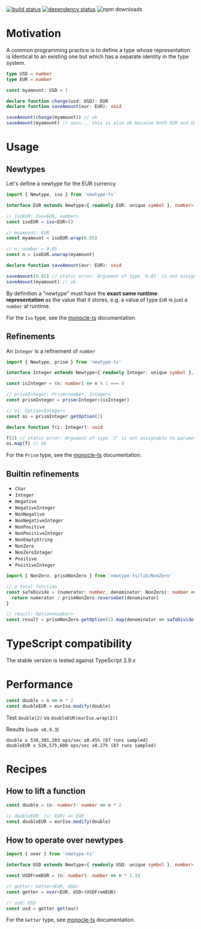 [![build status](https://img.shields.io/travis/gcanti/newtype-ts/master.svg?style=flat-square)](https://travis-ci.org/gcanti/newtype-ts)
[![dependency status](https://img.shields.io/david/gcanti/newtype-ts.svg?style=flat-square)](https://david-dm.org/gcanti/newtype-ts)
![npm downloads](https://img.shields.io/npm/dm/newtype-ts.svg)

# Motivation

A common programming practice is to define a type whose representation is identical to an existing one but which has a separate identity in the type system.

```ts
type USD = number
type EUR = number

const myamount: USD = 1

declare function change(usd: USD): EUR
declare function saveAmount(eur: EUR): void

saveAmount(change(myamount)) // ok
saveAmount(myamount) // opss... this is also ok because both EUR and USD are type alias of number!
```

# Usage

## Newtypes

Let's define a newtype for the EUR currency

```ts
import { Newtype, iso } from 'newtype-ts'

interface EUR extends Newtype<{ readonly EUR: unique symbol }, number> {}

// isoEUR: Iso<EUR, number>
const isoEUR = iso<EUR>()

// myamount: EUR
const myamount = isoEUR.wrap(0.85)

// n: number = 0.85
const n = isoEUR.unwrap(myamount)

declare function saveAmount(eur: EUR): void

saveAmount(0.85) // static error: Argument of type '0.85' is not assignable to parameter of type 'EUR'
saveAmount(myamount) // ok
```

By definition a "newtype" must have the **exact same runtime representation** as the value that it stores, e.g. a value of type `EUR` is just a `number` at runtime.

For the `Iso` type, see the [monocle-ts](https://github.com/gcanti/monocle-ts) documentation.

## Refinements

An `Integer` is a refinement of `number`

```ts
import { Newtype, prism } from 'newtype-ts'

interface Integer extends Newtype<{ readonly Integer: unique symbol }, number> {}

const isInteger = (n: number) => n % 1 === 0

// prismInteger: Prism<number, Integer>
const prismInteger = prism<Integer>(isInteger)

// oi: Option<Integer>
const oi = prismInteger.getOption(2)

declare function f(i: Integer): void

f(2) // static error: Argument of type '2' is not assignable to parameter of type 'Integer'
oi.map(f) // ok
```

For the `Prism` type, see the [monocle-ts](https://github.com/gcanti/monocle-ts) documentation.

## Builtin refinements

- `Char`
- `Integer`
- `Negative`
- `NegativeInteger`
- `NonNegative`
- `NonNegativeInteger`
- `NonPositive`
- `NonPositiveInteger`
- `NonEmptyString`
- `NonZero`
- `NonZeroInteger`
- `Positive`
- `PositiveInteger`

```ts
import { NonZero, prismNonZero } from 'newtype-ts/lib/NonZero'

// a total function
const safeDivide = (numerator: number, denominator: NonZero): number => {
  return numerator / prismNonZero.reverseGet(denominator)
}

// result: Option<number>
const result = prismNonZero.getOption(2).map(denominator => safeDivide(2, denominator))
```

# TypeScript compatibility

The stable version is tested against TypeScript 2.9.x

# Performance

```ts
const double = n => n * 2
const doubleEUR = eurIso.modify(double)
```

Test `double(2)` vs `doubleEUR(eurIso.wrap(2))`

Results (`node v8.9.3`)

```
double x 538,301,203 ops/sec ±0.45% (87 runs sampled)
doubleEUR x 536,575,600 ops/sec ±0.27% (87 runs sampled)
```

# Recipes

## How to lift a function

```ts
const double = (n: number): number => n * 2

// doubleEUR: (s: EUR) => EUR
const doubleEUR = eurIso.modify(double)
```

## How to operate over newtypes

```ts
import { over } from 'newtype-ts'

interface USD extends Newtype<{ readonly USD: unique symbol }, number> {}

const USDFromEUR = (n: number): number => n * 1.18

// getter: Getter<EUR, USD>
const getter = over<EUR, USD>(USDFromEUR)

// usd: USD
const usd = getter.get(eur)
```

For the `Getter` type, see [monocle-ts](https://github.com/gcanti/monocle-ts) documentation.

